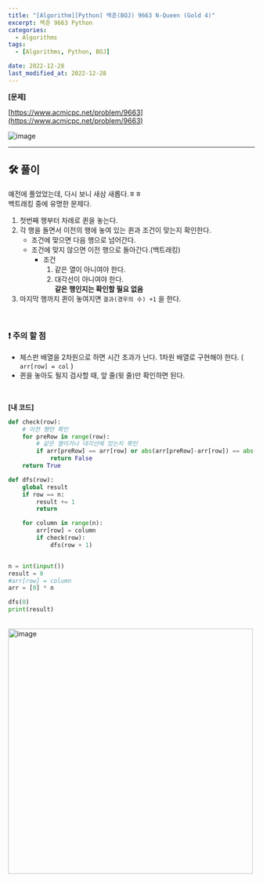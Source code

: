 ```yaml
---
title: "[Algorithm][Python] 백준(BOJ) 9663 N-Queen (Gold 4)"
excerpt: 백준 9663 Python
categories:
  - Algorithms
tags:
  - [Algorithms, Python, BOJ]

date: 2022-12-28
last_modified_at: 2022-12-28
---
```


**[문제]**

[https://www.acmicpc.net/problem/9663](https://www.acmicpc.net/problem/9663)

![image](https://user-images.githubusercontent.com/31675698/209805603-ce9190b9-ae7e-4803-91d7-8596b93349c4.png)

<hr>

## 🛠 풀이

예전에 풀었었는데, 다시 보니 새삼 새롭다.ㅎㅎ <br/>
백트래킹 중에 유명한 문제다.

1. 첫번째 행부터 차례로 퀸을 놓는다.
2. 각 행을 돌면서 이전의 행에 놓여 있는 퀸과 조건이 맞는지 확인한다.
   - 조건에 맞으면 다음 행으로 넘어간다.
   - 조건에 맞지 않으면 이전 행으로 돌아간다.(백트래킹)
     - 조건
       1. 같은 열이 아니여야 한다.
       2. 대각선이 아니여야 한다.<br/>
          **같은 행인지는 확인할 필요 없음**
3. 마지막 행까지 퀸이 놓여지면 `결과(경우의 수) +1` 을 한다.

<br/>

### ❗️ 주의 할 점

- 체스판 배열을 2차원으로 하면 시간 초과가 난다. 1차원 배열로 구현해야 한다. ( `arr[row] = col` )
- 퀸을 놓아도 될지 검사할 때, 앞 줄(윗 줄)만 확인하면 된다.

<br/>

**[내 코드]**

```python
def check(row):
    # 이전 행만 확인
    for preRow in range(row):
        # 같은 열이거나 대각선에 있는지 확인
        if arr[preRow] == arr[row] or abs(arr[preRow]-arr[row]) == abs(preRow-row):
            return False
    return True

def dfs(row):
    global result
    if row == n:
        result += 1
        return

    for column in range(n):
        arr[row] = column
        if check(row):
            dfs(row + 1)


n = int(input())
result = 0
#arr[row] = column
arr = [0] * n

dfs(0)
print(result)
```

<br/>

<img width="500" alt="image" src="https://user-images.githubusercontent.com/31675698/209805378-2a7be80f-a9f4-434c-b25d-ee15fc1732fd.png">
